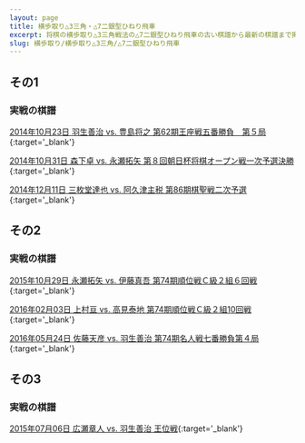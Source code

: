```yaml
---
layout: page
title: 横歩取り△3三角・△7二銀型ひねり飛車
excerpt: 将棋の横歩取り△3三角戦法の△7二銀型ひねり飛車の古い棋譜から最新の棋譜まで掲載しています。
slug: 横歩取り/横歩取り△3三角/△7二銀型ひねり飛車
---
```


## その1

<figure class="kyokumen"
data-sente="先手"
data-gote="後手"
data-made="24"
data-title="ひねり飛車の図"
data-sfen="ln1g3nl/2s1k1g2/2ppppbsp/p6r1/9/2P3PRP/PP1PPP3/1BGK1S3/LNS2G1NL b 2P2p 30"></figure>

### 実戦の棋譜

[2014年10月23日 羽生善治 vs. 豊島将之 第62期王座戦五番勝負　第５局](https://shogidb2.com/games/d61b937459326047a49a51b31b753a10c2ac6788#8a587449a6607e7654747708eb3ad11cb72ae22f){:target='_blank'}

[2014年10月31日 森下卓 vs. 永瀬拓矢 第８回朝日杯将棋オープン戦一次予選決勝](https://shogidb2.com/games/6d3b9ef2692f0e1b5304841047fb48f0ee8fad0e#8a587449a6607e7654747708eb3ad11cb72ae22f){:target='_blank'}

[2014年12月11日 三枚堂達也 vs. 阿久津主税 第86期棋聖戦二次予選](https://shogidb2.com/games/bfff707d0dadeede9cca72d5f38fe02844fc7c9a#8a587449a6607e7654747708eb3ad11cb72ae22f){:target='_blank'}

## その2

<figure class="kyokumen"
data-sente="先手"
data-gote="後手"
data-made="24"
data-title="ひねり飛車の図"
data-sfen="ln1g3nl/2s1k1g2/2ppppbs1/p6rp/9/2P3PR1/PPBPPP2P/2G1KSG2/LNS4NL b 2P2p 32"></figure>

### 実戦の棋譜

[2015年10月29日 永瀬拓矢 vs. 伊藤真吾 第74期順位戦Ｃ級２組６回戦](https://shogidb2.com/games/4c7b3c86fc6f29c63efe2b2701fd60abba817559#95dc2231f27d5da7ff4b7a3fca44429b4408c511){:target='_blank'}

[2016年02月03日 上村亘 vs. 高見泰地 第74期順位戦Ｃ級２組10回戦](https://shogidb2.com/games/ecd9243f1b0129645a3b9b0b34054e7b6d3b1cd1#95dc2231f27d5da7ff4b7a3fca44429b4408c511){:target='_blank'}

[2016年05月24日 佐藤天彦 vs. 羽生善治 第74期名人戦七番勝負第４局](https://shogidb2.com/games/b130495a92d6f1143381d667c09705c175bdee18#95dc2231f27d5da7ff4b7a3fca44429b4408c511){:target='_blank'}

## その3

<figure class="kyokumen"
data-sente="先手"
data-gote="後手"
data-made="24"
data-title="ひねり飛車の図"
data-sfen="ln1g3nl/2s1k1gs1/2ppppb1p/7r1/p8/4PSP2/PP1P1P2P/1BG4R1/LNSK1G1NL b 2P3p 36"></figure>

### 実戦の棋譜

[2015年07月06日 広瀬章人 vs. 羽生善治 王位戦](https://shogidb2.com/games/b13dc47b81a9253e3506725c2904418f993f97de#9556c036c4660838a637e424602ab722b46b4c0a){:target='_blank'}
